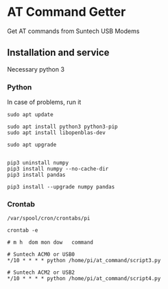 # AT Command Getter

Get AT commands from Suntech USB Modems



## Installation and service

Necessary python 3

### Python 

In case of problems, run it

```
sudo apt update

sudo apt install python3 python3-pip
sudo apt install libopenblas-dev

sudo apt upgrade


pip3 uninstall numpy
pip3 install numpy --no-cache-dir
pip3 install pandas

pip3 install --upgrade numpy pandas
```


### Crontab


```
/var/spool/cron/crontabs/pi

crontab -e

# m h  dom mon dow   command

# Suntech ACM0 or USB0
*/10 * * * * python /home/pi/at_command/script3.py

# Suntech ACM2 or USB2
*/10 * * * * python /home/pi/at_command/script4.py
```

